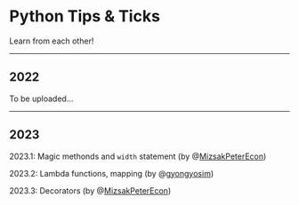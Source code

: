 # Python Tips & Ticks

Learn from each other!

---

## 2022

To be uploaded...

---

## 2023

2023.1: Magic methonds and `width` statement (by @[MizsakPeterEcon](https://github.com/MizsakPeterEcon))

2023.2: Lambda functions, mapping (by @[gyongyosim](https://github.com/gyongyosim))

2023.3: Decorators (by @[MizsakPeterEcon](https://github.com/MizsakPeterEcon))
